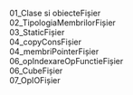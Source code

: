 01_Clase si obiecteFișier  
02_TipologiaMembrilorFișier  
03_StaticFișier  
04_copyConsFișier  
04_membriPointerFișier  
06_opIndexareOpFunctieFișier  
06_CubeFișier  
07_OpIOFișier  
